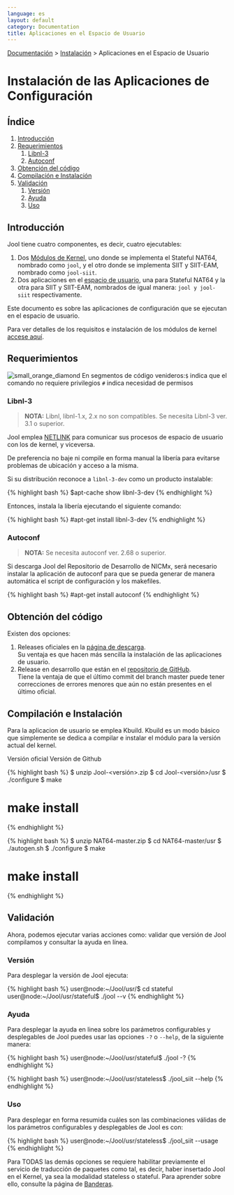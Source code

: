 ```yaml
---
language: es
layout: default
category: Documentation
title: Aplicaciones en el Espacio de Usuario
---
```


[Documentación](documentation.html) > [Instalación](documentation.html#instalacin) > Aplicaciones en el Espacio de Usuario

# Instalación de las Aplicaciones de Configuración

## Índice

1. [Introducción](#introduccin)
2. [Requerimientos](#requerimientos)
	1. [Libnl-3](#libnl-3)
	2. [Autoconf](#autoconf)
3. [Obtención del código](#obtencin-del-cdigo)
4. [Compilación e Instalación](#compilacin-e-instalacin)
5. [Validación](#validacin)
	1. [Versión](#versin)
	2. [Ayuda](#ayuda)
	3. [Uso](#uso)

## Introducción

Jool tiene cuatro componentes, es decir, cuatro ejecutables:

1. Dos [Módulos de Kernel](https://es.wikipedia.org/wiki/M%C3%B3dulo_de_n%C3%BAcleo), uno donde se implementa el Stateful NAT64, nombrado como `jool`, y el otro donde se implementa SIIT y SIIT-EAM, nombrado como `jool-siit`. 
2. Dos aplicaciones en el [espacio de usuario](http://es.wikipedia.org/wiki/Espacio_de_usuario), una para Stateful NAT64 y la otra para SIIT y SIIT-EAM, nombrados de igual manera: `jool y jool-siit` respectivamente.

Este documento es sobre las aplicaciones de configuración que se ejecutan en el espacio de usuario.

Para ver detalles de los requisitos e instalación de los módulos de kernel [accese aquí](mod-install.html).

## Requerimientos

![small_orange_diamond](../images/small_orange_diamond.png) En segmentos de código venideros:`$` indica que el comando no requiere privilegios  `#` indica necesidad de permisos

### Libnl-3

> **NOTA:** Libnl, libnl-1.x, 2.x no son compatibles. Se necesita Libnl-3 ver. 3.1 o superior.

Jool emplea [NETLINK](http://www.carisma.slowglass.com/~tgr/libnl/) para comunicar sus procesos de espacio de usuario con los de kernel, y viceversa.  

De preferencia no baje ni compile en forma manual la libería para evitarse problemas de ubicación y acceso a la misma.

Si su distribución reconoce a `libnl-3-dev` como un producto instalable:

{% highlight bash %}
$apt-cache show libnl-3-dev
{% endhighlight %}

Entonces, instala la libería ejecutando el siguiente comando:

{% highlight bash %}
#apt-get install libnl-3-dev
{% endhighlight %}

### Autoconf

> **NOTA:** Se necesita autoconf ver. 2.68 o superior.

Si descarga Jool del Repositorio de Desarrollo de NICMx, será necesario instalar la aplicación de autoconf para que se pueda generar de manera automática el script de configuración y los makefiles.

{% highlight bash %}
#apt-get install autoconf
{% endhighlight %}

## Obtención del código

Existen dos opciones:

1. Releases oficiales en la [página de descarga](download.html).  
Su ventaja es que hacen más sencilla la instalación de las aplicaciones de usuario.
2. Release en desarrollo que están en el [repositorio de GitHub](https://github.com/NICMx/NAT64).  
Tiene la ventaja de que el último commit del branch master puede tener correcciones de errores menores que aún no están presentes en el último oficial.

## Compilación e Instalación

Para la aplicacion de usuario se emplea Kbuild. Kbuild es un modo básico que simplemente se dedica a compilar e instalar el módulo para la versión actual del kernel.

<div class="distro-menu">
	<span class="distro-selector" onclick="showDistro(this);">Versión oficial</span>
	<span class="distro-selector" onclick="showDistro(this);">Versión de Github</span>
</div>

{% highlight bash %}
$ unzip Jool-<versión>.zip
$ cd Jool-<versión>/usr
$ ./configure
$ make
# make install
{% endhighlight %}

{% highlight bash %}
$ unzip NAT64-master.zip
$ cd NAT64-master/usr
$ ./autogen.sh
$ ./configure
$ make
# make install
{% endhighlight %}

## Validación

Ahora, podemos ejecutar varias acciones como: validar que versión de Jool compilamos y consultar la ayuda en línea.

### Versión

Para desplegar la versión de Jool ejecuta:

{% highlight bash %}
user@node:~/Jool/usr/$ cd stateful
user@node:~/Jool/usr/stateful$ ./jool --v
{% endhighlight %}


### Ayuda

Para desplegar la ayuda en linea sobre los parámetros configurables y desplegables de Jool puedes usar las opciones `-?` o `--help`, de la siguiente manera:

{% highlight bash %}
user@node:~/Jool/usr/stateful$ ./jool -?
{% endhighlight %}

{% highlight bash %}
user@node:~/Jool/usr/stateless$ ./jool_siit --help
{% endhighlight %}

### Uso

Para desplegar en forma resumida cuáles son las combinaciones válidas de los parámetros configurables y desplegables de Jool es con:

{% highlight bash %}
user@node:~/Jool/usr/stateless$ ./jool_siit --usage
{% endhighlight %}

Para TODAS las demás opciones se requiere habilitar previamente el servicio de traducción de paquetes como tal, es decir, haber insertado Jool en el Kernel, ya sea la modalidad stateless o stateful. Para aprender sobre ello, consulte la página de [Banderas](usr-flags.html).
